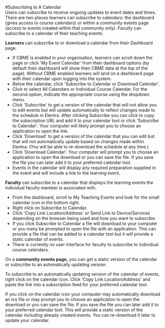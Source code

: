 #Subscribing to A Calendar  
Users can subscribe to receive ongoing updates to event dates and times.  There are two places learners can subscribe to calendars: the dashboard (gives access to course calendars) or within a community events page (access to events created within that community only).  Faculty can subscribe to a calendar of their teaching events.

**Learners** can subscribe to or download a calendar from their Dashboard page.  

* If CBME is enabled in your organisation, learners can scroll down the page or click 'My Event Calendar' from their dashboard options (by default their dashboard will show their CBME data at the top of the page).  Without CBME enabled learners will land on a dashboard page with their calendar upon logging into the system.
* Below the calendar, click 'Subscribe to Calendar or Download Calendar'.
* Click to select All Calendars or Individual Course Calendar.  For the second option, indicate the appropriate course using the dropdown menu.
* Click 'Subscribe' to get a version of the calendar that will not allow you to edit events but will update automatically to reflect changes made to the schedule in Elentra.  After clicking Subscribe you can click to copy the subscription URL and add it to your calendar tool or click 'Subscribe to Calendar'.  Your computer will likely prompt you to choose an application to open the link.
* Click 'Download' to get a version of the calendar that you can edit but that will not automatically update based on changes made within Elentra.  (You will be able to re-download the schedule at any time.)
* Click 'Download Calendar'. Your computer will prompt you to choose an application to open the download or you can save the file. If you save the file you can later add it to your preferred calendar tool.
* Events in the calendar will display any required preparation supplied in the event and will include a link to the learning event.

**Faculty** can subscribe to a calendar that displays the learning events the individual faculty member is associated with.  

* From the dashboard, scroll to My Teaching Events and look for the small calendar icon in the bottom right.
* Right click on Subscribe to Calendar.
* Click 'Copy Link Location/Address' or Send Link to Device/Services depending on the browser being used and how you want to subscribe.
* If you click Subscribe to Calendar a file will download to your computer or you many be prompted to open the file with an application.  This can provide a file that can be added to a calendar tool but it will provide a static calendar of events.
* There is currently no user interface for faculty to subscribe to individual course calendars.

On a **community events page,** you can get a static version of the calendar or subscribe to an automatically updating version.  

To subscribe to an automatically updating version of the calendar of events, right click on the calendar icon. Click 'Copy Link Location/Address' and paste the link into a subscription feed for your preferred calendar tool.

If you click on the calendar icon your computer may automatically download an ics file or may prompt you to choose an application to open the download or you can save the file.  If you save the file you can later add it to your preferred calendar tool.  This will provide a static version of the calendar including already created events.  You can re-download it later to update your calendar.
